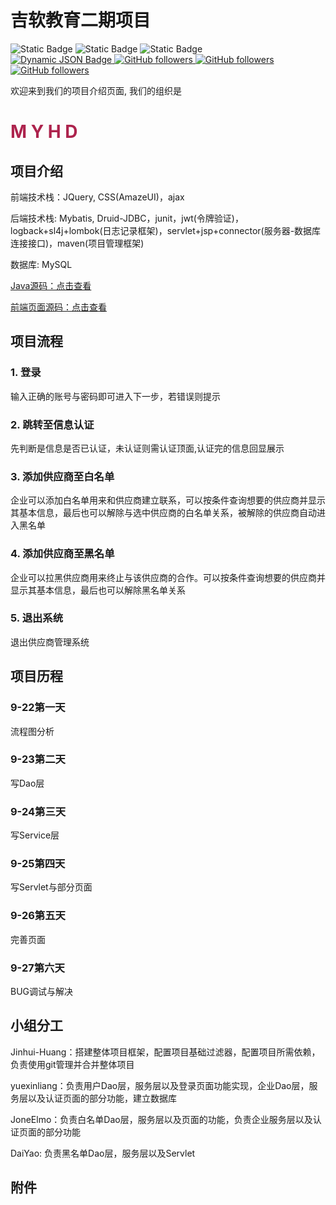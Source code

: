 # 吉软教育二期项目

<img alt="Static Badge" src="https://img.shields.io/badge/language-Java-blue">
<img alt="Static Badge" src="https://img.shields.io/badge/language-JavaScript-red">
<img alt="Static Badge" src="https://img.shields.io/badge/language-SQL-SQL">
<br>
<a href="https://github.com/HmEJ"> <img alt="Dynamic JSON Badge" src="https://img.shields.io/badge/dynamic/json?url=https%3A%2F%2Fapi.spencerwoo.com%2Fsubstats%2F%3Fsource%3Dgithub%26queryKey%3DHmEJ&query=%24.data.totalSubs&suffix=%20followers&logo=github&label=HmEJ" > </a>
<a href="https://github.com/Jinhui-Huang"> <img alt="GitHub followers" src="https://img.shields.io/github/followers/Jinhui-Huang?label=Jinhui-Huang&logo=github">
 </a>
<a href="https://github.com/Yuexinliang"> <img alt="GitHub followers" src="https://img.shields.io/github/followers/Yuexinliang?label=Yuexinliang&logo=github">
 </a>
<a href="https://github.com/Feilixyao"> <img alt="GitHub followers" src="https://img.shields.io/github/followers/Feilixyao?label=Feilixyao&logo=github">
  </a>

欢迎来到我们的项目介绍页面, 我们的组织是
# <p style="color: #ad234d">**M Y H D**</p>

## 项目介绍

前端技术栈：JQuery, CSS(AmazeUI)，ajax

后端技术栈: Mybatis, Druid-JDBC，junit，jwt(令牌验证)，logback+sl4j+lombok(日志记录框架)，servlet+jsp+connector(服务器-数据库连接接口)，maven(项目管理框架)

数据库: MySQL

[Java源码：点击查看](src/main/java)

[前端页面源码：点击查看](src/main/webapp)

## 项目流程

### 1. 登录

输入正确的账号与密码即可进入下一步，若错误则提示

### 2. 跳转至信息认证

先判断是信息是否已认证，未认证则需认证顶面,认证完的信息回显展示

### 3. 添加供应商至白名单

企业可以添加白名单用来和供应商建立联系，可以按条件查询想要的供应商并显示其基本信息，最后也可以解除与选中供应商的白名单关系，被解除的供应商自动进入黑名单

### 4. 添加供应商至黑名单

企业可以拉黑供应商用来终止与该供应商的合作。可以按条件查询想要的供应商并显示其基本信息，最后也可以解除黑名单关系

### 5. 退出系统

退出供应商管理系统


## 项目历程

### 9-22第一天

流程图分析

### 9-23第二天 

写Dao层

### 9-24第三天

写Service层

### 9-25第四天

写Servlet与部分页面

### 9-26第五天

完善页面

### 9-27第六天

BUG调试与解决

## 小组分工

Jinhui-Huang：搭建整体项目框架，配置项目基础过滤器，配置项目所需依赖，负责使用git管理并合并整体项目

yuexinliang：负责用户Dao层，服务层以及登录页面功能实现，企业Dao层，服务层以及认证页面的部分功能，建立数据库

JoneElmo：负责白名单Dao层，服务层以及页面的功能，负责企业服务层以及认证页面的部分功能

DaiYao: 负责黑名单Dao层，服务层以及Servlet

## 附件

